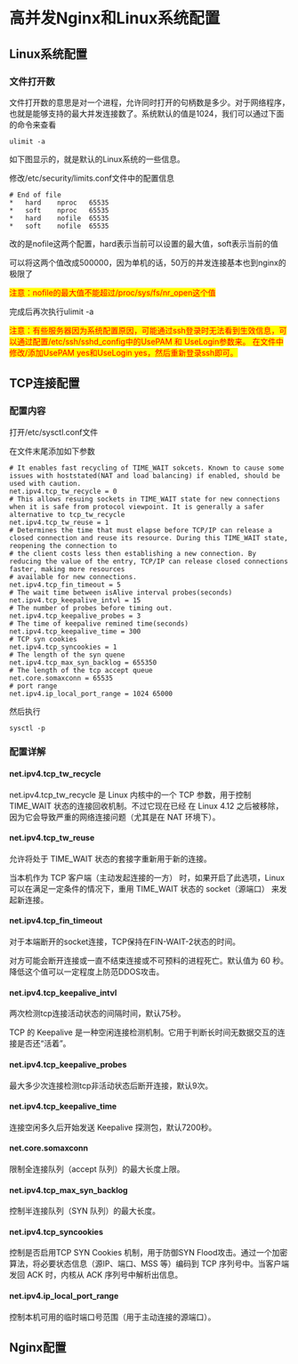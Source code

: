 # 高并发Nginx和Linux系统配置

## Linux系统配置

### 文件打开数

文件打开数的意思是对一个进程，允许同时打开的句柄数是多少。对于网络程序，也就是能够支持的最大并发连接数了。系统默认的值是1024，我们可以通过下面的命令来查看

```
ulimit -a
```

如下图显示的，就是默认的Linux系统的一些信息。



修改/etc/security/limits.conf文件中的配置信息

```
# End of file
*	hard	nproc	65535
*	soft	nproc	65535
*	hard	nofile	65535
*	soft	nofile	65535
```

改的是nofile这两个配置，hard表示当前可以设置的最大值，soft表示当前的值

可以将这两个值改成500000，因为单机的话，50万的并发连接基本也到nginx的极限了

<mark style="color:red;">注意：nofile的最大值不能超过/proc/sys/fs/nr\_open这个值</mark>

完成后再次执行ulimit -a

<mark style="color:red;">注意：有些服务器因为系统配置原因，可能通过ssh登录时无法看到生效信息，可以通过配置/etc/ssh/sshd\_config中的UsePAM 和 UseLogin参数来。 在文件中修改/添加UsePAM yes和UseLogin yes，然后重新登录ssh即可。</mark>

## TCP连接配置

### 配置内容

打开/etc/sysctl.conf文件

在文件末尾添加如下参数

```
# It enables fast recycling of TIME_WAIT sokcets. Known to cause some issues with hoststated(NAT and load balancing) if enabled, should be used with caution.
net.ipv4.tcp_tw_recycle = 0
# This allows resuing sockets in TIME_WAIT state for new connections when it is safe from protocol viewpoint. It is generally a safer alternative to tcp_tw_recycle
net.ipv4.tcp_tw_reuse = 1
# Determines the time that must elapse before TCP/IP can release a closed connection and reuse its resource. During this TIME_WAIT state, reopening the connection to
# the client costs less then establishing a new connection. By reducing the value of the entry, TCP/IP can release closed connections faster, making more resources
# available for new connections.
net.ipv4.tcp_fin_timeout = 5
# The wait time between isAlive interval probes(seconds)
net.ipv4.tcp_keepalive_intvl = 15
# The number of probes before timing out.
net.ipv4.tcp_keepalive_probes = 3
# The time of keepalive remined time(seconds)
net.ipv4.tcp_keepalive_time = 300
# TCP syn cookies
net.ipv4.tcp_syncookies = 1
# The length of the syn quene
net.ipv4.tcp_max_syn_backlog = 655350
# The length of the tcp accept queue
net.core.somaxconn = 65535
# port range
net.ipv4.ip_local_port_range = 1024 65000
```

然后执行

```
sysctl -p
```

### 配置详解

#### net.ipv4.tcp\_tw\_recycle

net.ipv4.tcp\_tw\_recycle 是 Linux 内核中的一个 TCP 参数，用于控制 TIME\_WAIT 状态的连接回收机制。不过它现在已经 在 Linux 4.12 之后被移除，因为它会导致严重的网络连接问题（尤其是在 NAT 环境下）。

#### net.ipv4.tcp\_tw\_reuse

允许将处于 TIME\_WAIT 状态的套接字重新用于新的连接。

当本机作为 TCP 客户端（主动发起连接的一方） 时，如果开启了此选项，Linux 可以在满足一定条件的情况下，重用 TIME\_WAIT 状态的 socket（源端口） 来发起新连接。

#### net.ipv4.tcp\_fin\_timeout

对于本端断开的socket连接，TCP保持在FIN-WAIT-2状态的时间。

对方可能会断开连接或一直不结束连接或不可预料的进程死亡。默认值为 60 秒。降低这个值可以一定程度上防范DDOS攻击。

#### net.ipv4.tcp\_keepalive\_intvl

两次检测tcp连接活动状态的间隔时间，默认75秒。

TCP 的 Keepalive 是一种空闲连接检测机制。它用于判断长时间无数据交互的连接是否还“活着”。

#### net.ipv4.tcp\_keepalive\_probes

最大多少次连接检测tcp非活动状态后断开连接，默认9次。

#### net.ipv4.tcp\_keepalive\_time

连接空闲多久后开始发送 Keepalive 探测包，默认7200秒。

#### net.core.somaxconn

限制全连接队列（accept 队列）的最大长度上限。

#### net.ipv4.tcp\_max\_syn\_backlog

控制半连接队列（SYN 队列）的最大长度。

#### net.ipv4.tcp\_syncookies

控制是否启用TCP SYN Cookies 机制，用于防御SYN Flood攻击。通过一个加密算法，将必要状态信息（源IP、端口、MSS 等）编码到 TCP 序列号中。当客户端发回 ACK 时，内核从 ACK 序列号中解析出信息。

#### net.ipv4.ip\_local\_port\_range

控制本机可用的临时端口号范围（用于主动连接的源端口）。

## Nginx配置



